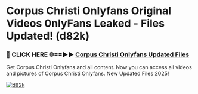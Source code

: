 # Corpus Christi Onlyfans Original Videos 0nlyFans Leaked - Files Updated! (d82k)

<h3>🔴 CLICK HERE 🌐==►► <a href="https://tinyurl.com/ehrbuxhb" rel="nofollow">Corpus Christi Onlyfans Updated Files</a></h3>

Get Corpus Christi Onlyfans and all content. Now you can access all videos and pictures of Corpus Christi Onlyfans. New Updated Files 2025!

[![d82k](https://i.imgur.com/lVYEuWS.gif)](https://tinyurl.com/ehrbuxhb)
